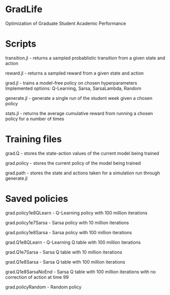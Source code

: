 # GradLife
Optimization of Graduate Student Academic Performance

# Scripts
transition.jl - returns a sampled probablistic transition from a given state and action

reward.jl - returns a sampled reward from a given state and action

grad.jl - trains a model-free policy on chosen hyperparameters
Implemented options: Q-Learning, Sarsa, SarsaLambda, Random

generate.jl - generate a single run of the student week given a chosen policy

stats.jl - returns the average cumulative reward from running a chosen policy for a number of times

# Training files
grad.Q - stores the state-action values of the current model being trained

grad.policy - stores the current policy of the model being trained

grad.path - stores the state and actions taken for a simulation run through generate.jl

# Saved policies
grad.policy1e8QLearn - Q-Learning policy with 100 million iterations

grad.policy1e7Sarsa - Sarsa policy with 10 million iterations

grad.policy1e8Sarsa - Sarsa policy with 100 million iterations

grad.Q1e8QLearn - Q-Learning Q table with 100 million iterations

grad.Q1e7Sarsa - Sarsa Q table with 10 million iterations

grad.Q1e8Sarsa - Sarsa Q table with 100 million iterations

grad.Q1e8SarsaNoEnd - Sarsa Q table with 100 million iterations with no correction of action at time 99

grad.policyRandom - Random policy
